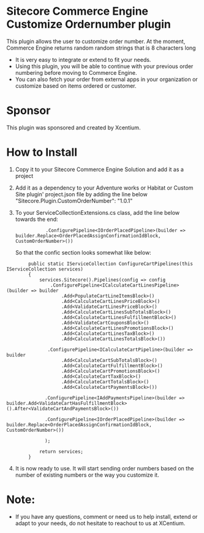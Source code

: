 ﻿
Sitecore Commerce Engine Customize Ordernumber plugin
======================================

This plugin allows the user to customize order number. At the moment, Commerce Engine returns random random strings that is 8 characters long 
- It is very easy to integrate or extend to fit your needs.
- Using this plugin, you will be able to continue with your previous order numbering before moving to Commerce Engine.
- You can also fetch your order from external apps in your organization or customize based on items ordered or customer.


Sponsor
=======
This plugin was sponsored and created by Xcentium.

How to Install
==============

1. Copy it to your Sitecore Commerce Engine Solution and add it as a project 


2. Add it as a dependency to your Adventure works or Habitat or Custom Site plugin' project.json file by adding the line below
    "Sitecore.Plugin.CustomOrderNumber": "1.0.1"

3. To your ServiceCollectionExtensions.cs class, add the line below towards the end:

	              .ConfigurePipeline<IOrderPlacedPipeline>(builder => builder.Replace<OrderPlacedAssignConfirmationIdBlock, CustomOrderNumber>())

	So that the confic section looks somewhat like below:

```
        public static IServiceCollection ConfigureCartPipelines(this IServiceCollection services)
        {
            services.Sitecore().Pipelines(config => config
                .ConfigurePipeline<ICalculateCartLinesPipeline>(builder => builder
                    .Add<PopulateCartLineItemsBlock>()
                    .Add<CalculateCartLinesPriceBlock>()
                    .Add<ValidateCartLinesPriceBlock>()
                    .Add<CalculateCartLinesSubTotalsBlock>()
                    .Add<CalculateCartLinesFulfillmentBlock>()
                    .Add<ValidateCartCouponsBlock>()
                    .Add<CalculateCartLinesPromotionsBlock>()
                    .Add<CalculateCartLinesTaxBlock>()
                    .Add<CalculateCartLinesTotalsBlock>())

               .ConfigurePipeline<ICalculateCartPipeline>(builder => builder
                    .Add<CalculateCartSubTotalsBlock>()
                    .Add<CalculateCartFulfillmentBlock>()
                    .Add<CalculateCartPromotionsBlock>()
                    .Add<CalculateCartTaxBlock>()
                    .Add<CalculateCartTotalsBlock>()
                    .Add<CalculateCartPaymentsBlock>())
                    
              .ConfigurePipeline<IAddPaymentsPipeline>(builder => builder.Add<ValidateCartHasFulfillmentBlock>().After<ValidateCartAndPaymentsBlock>())
                            
              .ConfigurePipeline<IOrderPlacedPipeline>(builder => builder.Replace<OrderPlacedAssignConfirmationIdBlock, CustomOrderNumber>())

              );

            return services;
        }

```

4. It is now ready to use. It will start sending order numbers based on the number of existing numbers or the way you customize it. 

Note:
=====

- If you have any questions, comment or need us to help install, extend or adapt to your needs, do not hesitate to reachout to us at XCentium.




